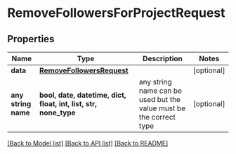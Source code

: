 # RemoveFollowersForProjectRequest


## Properties
Name | Type | Description | Notes
------------ | ------------- | ------------- | -------------
**data** | [**RemoveFollowersRequest**](RemoveFollowersRequest.md) |  | [optional] 
**any string name** | **bool, date, datetime, dict, float, int, list, str, none_type** | any string name can be used but the value must be the correct type | [optional]

[[Back to Model list]](../README.md#documentation-for-models) [[Back to API list]](../README.md#documentation-for-api-endpoints) [[Back to README]](../README.md)


